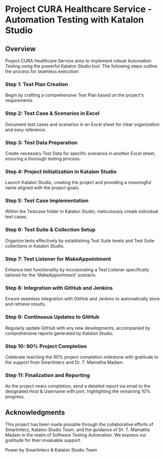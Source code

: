 # Project CURA Healthcare Service - Automation Testing with Katalon Studio

## Overview

Project CURA Healthcare Service aims to implement robust Automation Testing using the powerful Katalon Studio tool. The following steps outline the process for seamless execution:

### Step 1: Test Plan Creation

Begin by crafting a comprehensive Test Plan based on the project's requirements.

### Step 2: Test Case & Scenarios in Excel

Document test cases and scenarios in an Excel sheet for clear organization and easy reference.

### Step 3: Test Data Preparation

Create necessary Test Data for specific scenarios in another Excel sheet, ensuring a thorough testing process.

### Step 4: Project Initialization in Katalon Studio

Launch Katalon Studio, creating the project and providing a meaningful name aligned with the project goals.

### Step 5: Test Case Implementation

Within the Testcase folder in Katalon Studio, meticulously create individual test cases.

### Step 6: Test Suite & Collection Setup

Organize tests effectively by establishing Test Suite levels and Test Suite collections in Katalon Studio.

### Step 7: Test Listener for MakeAppointment

Enhance test functionality by incorporating a Test Listener specifically tailored for the 'MakeAppointment' scenario.

### Step 8: Integration with GitHub and Jenkins

Ensure seamless integration with GitHub and Jenkins to automatically store and retrieve results.

### Step 9: Continuous Updates to GitHub

Regularly update GitHub with any new developments, accompanied by comprehensive reports generated by Katalon Studio.

### Step 10: 90% Project Completion

Celebrate reaching the 90% project completion milestone with gratitude to the support from Smartinterz and Dr. T. Mamatha Madam.

### Step 11: Finalization and Reporting

As the project nears completion, send a detailed report via email to the designated Host & Username with port, highlighting the remaining 10% progress.

## Acknowledgments

This project has been made possible through the collaborative efforts of Smartinterz, Katalon Studio Team, and the guidance of Dr. T. Mamatha Madam in the realm of Software Testing Automation. We express our gratitude for their invaluable support.

Power by Smartinterz & Katalon Studio Team
